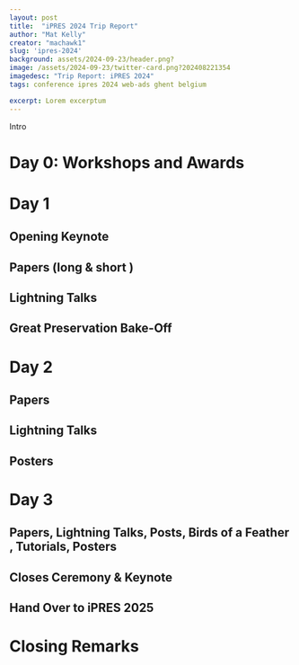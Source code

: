 ```yaml
---
layout: post
title:  "iPRES 2024 Trip Report"
author: "Mat Kelly"
creator: "machawk1"
slug: 'ipres-2024'
background: assets/2024-09-23/header.png?
image: /assets/2024-09-23/twitter-card.png?202408221354
imagedesc: "Trip Report: iPRES 2024"
tags: conference ipres 2024 web-ads ghent belgium

excerpt: Lorem excerptum
---
```


Intro

# Day 0: Workshops and Awards

# Day 1

## Opening Keynote

## Papers (long & short )

## Lightning Talks

## Great Preservation Bake-Off

# Day 2

## Papers

## Lightning Talks 

## Posters

# Day 3

## Papers, Lightning Talks, Posts, Birds of a Feather , Tutorials, Posters

## Closes Ceremony & Keynote

## Hand Over to iPRES 2025

# Closing Remarks
